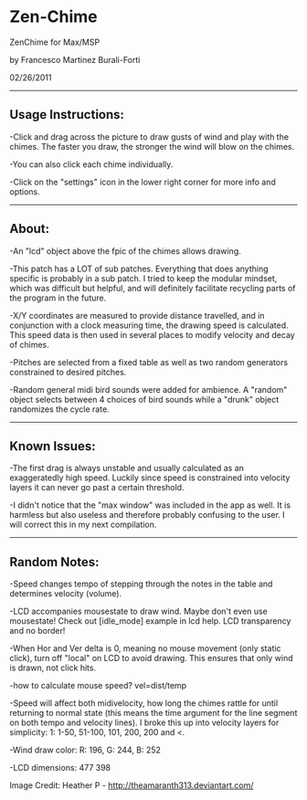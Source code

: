 # Zen-Chime

ZenChime for Max/MSP

by Francesco Martinez Burali-Forti

02/26/2011



-------------------
Usage Instructions:
-------------------

-Click and drag across the picture to draw gusts of wind and play with the chimes.
The faster you draw, the stronger the wind will blow on the chimes.

-You can also click each chime individually.

-Click on the "settings" icon in the lower right corner for more info and options.

-------------------
About:
-------------------

-An "lcd" object above the fpic of the chimes allows drawing.

-This patch has a LOT of sub patches. Everything that does anything specific is probably in a sub patch. I tried to keep the modular mindset, which was difficult but helpful, and will definitely facilitate recycling parts of the program in the future.

-X/Y coordinates are measured to provide distance travelled, and in conjunction with a clock measuring time, the drawing speed is calculated.
This speed data is then used in several places to modify velocity and decay of chimes.

-Pitches are selected from a fixed table as well as two random generators constrained to desired pitches.

-Random general midi bird sounds were added for ambience. A "random" object selects between 4 choices of bird sounds while a "drunk" object randomizes the cycle rate.

-------------------
Known Issues:
-------------------

-The first drag is always unstable and usually calculated as an exaggeratedly high speed. Luckily since speed is constrained into velocity layers it can never go past a certain threshold. 

-I didn't notice that the "max window" was included in the app as well. It is harmless but also useless and therefore probably confusing to the user. I will correct this in my next compilation.

-------------------
Random Notes:
-------------------

-Speed changes tempo of stepping through the notes in the table and determines velocity (volume).

-LCD accompanies mousestate to draw wind. Maybe don't even use mousestate! Check out [idle_mode] example in lcd help. LCD transparency and no border!

-When Hor and Ver delta is 0, meaning no mouse movement (only static click), turn off "local" on LCD to avoid drawing. This ensures that only wind is drawn, not click hits.

-how to calculate mouse speed?
	vel=dist/temp

-Speed will affect both midivelocity, how long the chimes rattle for until returning to normal state (this means the time argument for the line segment on both tempo and velocity lines).
I broke this up into velocity layers for simplicity:
1: 1-50, 51-100, 101, 200, 200 and <.

-Wind draw color: R: 196, G: 244, B: 252

-LCD dimensions:  477 398


Image Credit:
Heather P - http://theamaranth313.deviantart.com/

